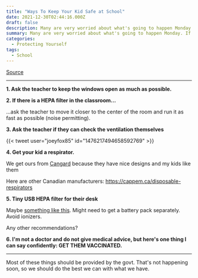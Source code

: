 ```yaml
---
title: "Ways To Keep Your Kid Safe at School"
date: 2021-12-30T02:44:16.000Z
draft: false
description: Many are very worried about what's going to happen Monday. If you are sending your kid back to school, there are things that you can still do
summary: Many are very worried about what's going to happen Monday. If you are sending your kid back to school, there are things that you can still do
categories:
  - Protecting Yourself
tags:
  - School
---
```


[Source](https://twitter.com/joeyfox85/status/1476383605647724547)

---

**1. Ask the teacher to keep the windows open as much as possible.**

**2. If there is a HEPA filter in the classroom...**

...ask the teacher to move it closer to the center of the room and run it as fast as possible (noise permitting).

**3. Ask the teacher if they can check the ventilation themselves**

{{< tweet user="joeyfox85" id="1476217494658592769" >}}

**4. Get your kid a respirator.**

We get ours from [Cangard](https://cangardcare.com/product-category/respiratory-protection/kids-mask-respiratory-protection/) because they have nice designs and my kids like them

Here are other Canadian manufacturers:
https://cappem.ca/disposable-respirators

**5. Tiny USB HEPA filter for their desk**

Maybe [something like this](https://walmart.ca/en/ip/Mini-Portable-Air-Purifier-H13-True-HEPA-Filter-Travel-Size-Purifiers-Car-Baby-Stroller-Desktop-Dual-Fan-Personal-Smoke-USB-Rechargeable-Remove-99-97/PRD2K8LG41B00JW). Might need to get a battery pack separately. Avoid ionizers. 

Any other recommendations?

**6. I'm not a doctor and do not give medical advice, but here's one thing I can say confidently: GET THEM VACCINATED.**

---

Most of these things should be provided by the govt. That's not happening soon, so we should do the best we can with what we have.